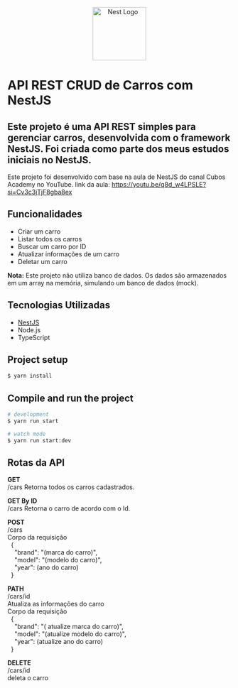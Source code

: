 <p align="center">
  <a href="http://nestjs.com/" target="blank"><img src="https://nestjs.com/img/logo-small.svg" width="120" alt="Nest Logo" /></a>
</p>

[circleci-image]: https://img.shields.io/circleci/build/github/nestjs/nest/master?token=abc123def456
[circleci-url]: https://circleci.com/gh/nestjs/nest

# API REST CRUD de Carros com NestJS

## Este projeto é uma API REST simples para gerenciar carros, desenvolvida com o framework **NestJS**. Foi criada como parte dos meus estudos iniciais no NestJS.

Este projeto foi desenvolvido com base na aula de NestJS do canal Cubos Academy no YouTube. link da aula: https://youtu.be/q8d_w4LPSLE?si=Cv3c3jTjF8gba8ex

## Funcionalidades
- Criar um carro
- Listar todos os carros
- Buscar um carro por ID
- Atualizar informações de um carro
- Deletar um carro

 **Nota:** Este projeto não utiliza banco de dados. Os dados são armazenados em um array na memória, simulando um banco de dados (mock).

## Tecnologias Utilizadas

- [NestJS](https://nestjs.com/)
- Node.js
- TypeScript

## Project setup

```bash
$ yarn install
```

## Compile and run the project

```bash
# development
$ yarn run start

# watch mode
$ yarn run start:dev


```


## Rotas da API

**GET** <br>
/cars
Retorna todos os carros cadastrados.<br>

**GET By ID** <br>
/cars
Retorna o carro de acordo com o Id.<br>

**POST**  
/cars<br>
Corpo da requisição<br>
 &nbsp;&nbsp;{  
   &nbsp;&nbsp;&nbsp;&nbsp;"brand": "(marca do carro)",  
   &nbsp;&nbsp;&nbsp;&nbsp;"model": "(modelo do carro)",  
   &nbsp;&nbsp;&nbsp;&nbsp;"year": (ano do carro)  
  &nbsp;&nbsp;}<br>

**PATH**  
/cars/id  
Atualiza as informações do carro<br> 
Corpo da requisição<br> 
 &nbsp;&nbsp;{  
   &nbsp;&nbsp;&nbsp;&nbsp;"brand": "( atualize marca do carro)",  
   &nbsp;&nbsp;&nbsp;&nbsp;"model": "(atualize modelo do carro)",  
   &nbsp;&nbsp;&nbsp;&nbsp;"year": (atualize ano do carro)  
  &nbsp;&nbsp;}<br>

**DELETE**  
/cars/id <br>
deleta o carro 



